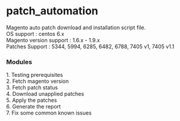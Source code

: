 # patch_automation
Magento auto patch download and installation script file.<br>
OS support : centos 6.x<br>
Magento version support : 1.6.x - 1.9.x<br>
Patches Support : 5344, 5994, 6285, 6482, 6788, 7405 v1, 7405 v1.1<br>

<h3>Modules</h3>
1. Testing prerequisites<br>
2. Fetch magento version<br>
3. Fetch patch status<br>
4. Download unapplied patches<br>
5. Apply the patches<br>
6. Generate the report<br>
7. Fix some common known issues<br> 
